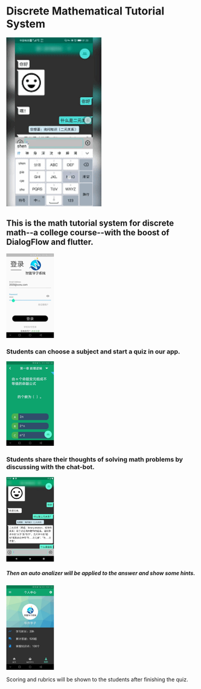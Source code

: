 # Discrete Mathematical Tutorial System
<img src="https://github.com/lonkecxd/DiscreteMathTutorial-flutter/blob/master/display1.gif" width="50%" height="50%">

## This is the math tutorial system for discrete math--a college course--with the boost of DialogFlow and flutter.
<img src="https://github.com/lonkecxd/DiscreteMathTutorial-flutter/blob/master/login.jpg" width="25%" height="25%">

### Students can choose a subject and start a quiz in our app.
<img src="https://github.com/lonkecxd/DiscreteMathTutorial-flutter/blob/master/quiz2.jpg" width="25%" height="25%">

### Students share their thoughts of solving math problems by discussing with the chat-bot.
<img src="https://github.com/lonkecxd/DiscreteMathTutorial-flutter/blob/master/chat-bot.png" width="25%" height="25%">

##### Then an auto analizer will be applied to the answer and show some hints.
<img src="https://github.com/lonkecxd/DiscreteMathTutorial-flutter/blob/master/profile.jpg" width="25%" height="25%">

Scoring and rubrics will be shown to the students after finishing the quiz.
